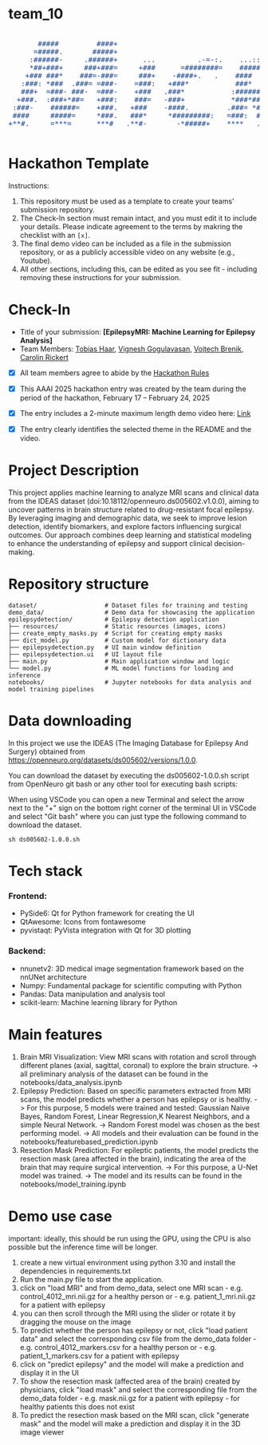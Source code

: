# team_10

<pre style="color: 164194;">

       #####         ####+                                                                +####        ###*                                                 
      =#####.       #####+                                                                ######      :###=                                                 
     :######-     .######+      ...          .-=-:.    ...:::.              -==-.        +######*     =###         .-==:       ....        ....      ....   
     *##+###+     ###+###=     +###      =########=    ##########-      *##########:     *##**###+    *##*     :##########*    *###       ####      #####*  
    +### ###*    ###=-###=     ###+    -####+.   .    ####   :####    *###*:   =####-    ###.:####.  .###:   .####+.  .*####   =###-     ###*     .#######  
   :###: *###  .###= =###-    =###:   +###*           ###*   -###+   ####       -###=   *###  =####. *###   -###+       *###:  .###+    ####     :###--###: 
   ###+  =###- ###-  =###-    +###   .###*           :##########:   =###:       =###=   ###*   *###* ###*   ####        *###.   *###  .###*     :###:  #### 
  +###.  :###+*##=   +###:    ###=   -###+           *###*###.      ####        *###   :###:    ####+###    ###+       :###*    -###:.###+     -###:   ####.
 :###-    ######=    +###.   +###    -####.         .###= *###:     *###=     -####.   *###     :######*    ####.     +###*     .###*###+     +############:
 ####     #####=     *###.   ###*     *#########:   =###:  ####.    .############=     ###=      -#####=    =############.       *#####+     *###.     :###*
+**#.     =***=      ***#   .**#-       -*#####+    ****   .****.     .+#####*-       =***.       ****#       -*#####+:          -#***-     +***        ***#

</pre>

# Hackathon Template

Instructions:
1. This repository must be used as a template to create your teams' submission repository.
2. The Check-In section must remain intact, and you must edit it to include your details. Please indicate agreement to the terms by makring the checklist with an `[x]`.
3. The final demo video can be included as a file in the submission repository, or as a publicly accessible video on any website (e.g., Youtube).
4. All other sections, including this, can be edited as you see fit - including removing these instructions for your submission.


# Check-In

- Title of your submission: **[EpilepsyMRI: Machine Learning for Epilepsy Analysis]**
- Team Members: [Tobias Haar](mailto:tobias.haar@micronova.de), [Vignesh Gogulavasan](mailto:vignesh.gogulavasan@micronova.de), [Vojtech Brenik](mailto:vojtech.brenik@micronova.de), [Carolin Rickert](mailto:carolin.rickert@micronova.de)
- [x] All team members agree to abide by the [Hackathon Rules](https://aaai.org/conference/aaai/aaai-25/hackathon/)
- [x] This AAAI 2025 hackathon entry was created by the team during the period of the hackathon, February 17 – February 24, 2025
- [x] The entry includes a 2-minute maximum length demo video here: [Link](https://your-link.com)
- [x] The entry clearly identifies the selected theme in the README and the video.


# Project Description
This project applies machine learning to analyze MRI scans and clinical data from the IDEAS dataset (doi:10.18112/openneuro.ds005602.v1.0.0), aiming to uncover patterns in brain structure related to drug-resistant focal epilepsy. By leveraging imaging and demographic data, we seek to improve lesion detection, identify biomarkers, and explore factors influencing surgical outcomes. Our approach combines deep learning and statistical modeling to enhance the understanding of epilepsy and support clinical decision-making.

# Repository structure
```
dataset/                   # Dataset files for training and testing
demo_data/                 # Demo data for showcasing the application
epilepsydetection/         # Epilepsy detection application
├── resources/             # Static resources (images, icons)
├── create_empty_masks.py  # Script for creating empty masks
├── dict_model.py          # Custom model for dictionary data
├── epilepsydetection.py   # UI main window definition 
├── epilepsydetection.ui   # UI layout file
├── main.py                # Main application window and logic
└── model.py               # ML model functions for loading and inference
notebooks/                 # Jupyter notebooks for data analysis and model training pipelines
```

# Data downloading

In this project we use the IDEAS (The Imaging Database for Epilepsy And Surgery) obtained from https://openneuro.org/datasets/ds005602/versions/1.0.0.

You can download the dataset by executing the ds005602-1.0.0.sh script from OpenNeuro git bash or any other tool for executing bash scripts:

When using VSCode you can open a new Terminal and select the arrow next to the "+" sign on the bottom right corner of the terminal UI in VSCode and select "Git bash" where you can just type the following command to download the dataset.

```
sh ds005602-1.0.0.sh
```

# Tech stack

### Frontend:
- PySide6: Qt for Python framework for creating the UI
- QtAwesome: Icons from fontawesome
- pyvistaqt: PyVista integration with Qt for 3D plotting

### Backend:
- nnunetv2: 3D medical image segmentation framework based on the nnUNet architecture
- Numpy: Fundamental package for scientific computing with Python
- Pandas: Data manipulation and analysis tool
- scikit-learn: Machine learning library for Python

# Main features
1) Brain MRI Visualization: View MRI scans with rotation and scroll through different planes (axial, sagittal, coronal) to explore the brain structure.
       -> all preliminary analysis of the dataset can be found in the notebooks/data_analysis.ipynb
2) Epilepsy Prediction: Based on specific parameters extracted from MRI scans, the model predicts whether a person has epilepsy or is healthy.
       -> For this purpose, 5 models were trained and tested: Gaussian Naive Bayes, Random Forest, Linear Regression,K Nearest Neighbors, and a simple Neural Network.
       -> Random Forest model was chosen as the best performing model.
       -> All models and their evaluation can be found in the notebooks/featurebased_prediction.ipynb
3) Resection Mask Prediction: For epileptic patients, the model predicts the resection mask (area affected in the brain), indicating the area of the brain that may require surgical intervention.
       -> For this purpose, a U-Net model was trained.
       -> The model and its results can be found in the notebooks/model_training.ipynb


# Demo use case
important: ideally, this should be run using the GPU, using the CPU is also possible but the inference time will be longer.

1) create a new virtual environment using python 3.10 and install the dependencies in requirements.txt
2) Run the main.py file to start the application.
3) click on "load MRI" and from demo_data, select one MRI scan 
       - e.g. control_4012_mri.nii.gz for a healthy person or
       - e.g. patient_1_mri.nii.gz for a patient with epilepsy
4) you can then scroll through the MRI using the slider or rotate it by dragging the mouse on the image
5) To predict whether the person has epilepsy or not, click "load patient data" and select the corresponding csv file from the demo_data folder
       - e.g. control_4012_markers.csv for a healthy person or
       - e.g. patient_1_markers.csv for a patient with epilepsy
6) click on "predict epilepsy" and the model will make a prediction and display it in the UI
7) To show the resection mask (affected area of the brain) created by physicians, click "load mask" and select the corresponding file from the demo_data folder
       - e.g. mask.nii.gz for a patient with epilepsy
       - for healthy patients this does not exist
8) To predict the resection mask based on the MRI scan, click "generate mask" and the model will make a prediction and display it in the 3D image viewer







